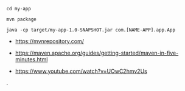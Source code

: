 

`cd my-app`


`mvn package`


`java -cp target/my-app-1.0-SNAPSHOT.jar com.[NAME-APP].app.App`



-  https://mvnrepository.com/


-  https://maven.apache.org/guides/getting-started/maven-in-five-minutes.html


-  https://www.youtube.com/watch?v=UOwC2hmv2Us

















.
